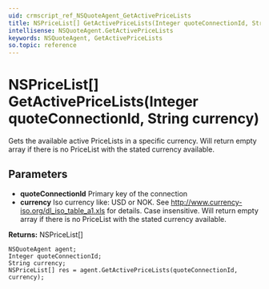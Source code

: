 ```yaml
---
uid: crmscript_ref_NSQuoteAgent_GetActivePriceLists
title: NSPriceList[] GetActivePriceLists(Integer quoteConnectionId, String currency)
intellisense: NSQuoteAgent.GetActivePriceLists
keywords: NSQuoteAgent, GetActivePriceLists
so.topic: reference
---
```


# NSPriceList[] GetActivePriceLists(Integer quoteConnectionId, String currency)

Gets the available active PriceLists in a specific currency. Will return empty array if there is no PriceList with the stated currency available.

## Parameters

* **quoteConnectionId** Primary key of the connection
* **currency** Iso currency like: USD or NOK. See http://www.currency-iso.org/dl_iso_table_a1.xls for details. Case insensitive. Will return empty array if there is no PriceList with the stated currency available.

**Returns:** NSPriceList[]

```crmscript
NSQuoteAgent agent;
Integer quoteConnectionId;
String currency;
NSPriceList[] res = agent.GetActivePriceLists(quoteConnectionId, currency);
```

